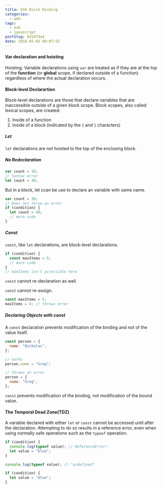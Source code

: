 ```yaml
---
title: ES6 Block Binding
categories:
  - web
tags:
  - es6
  - javascript
postSlug: 8d1d7da4
date: 2018-05-03 00:07:52
---
```


#### Var declaration and hoisting

Hoisting: Variable declarations using `var` are treated as if they are at the top of the **function** (or **global** scope, if declared outside of a function) regardless of where the actual declaration occurs.

#### Block-level Declarartion

Block-level declarations are those that declare variables that are inaccessible outside of a given block scope. Block scopes, also called lexical scopes, are created:

1.  Inside of a function
2.  Inside of a block (indicated by the `{` and `}` characters)

##### Let

`let` declarations are not hoisted to the top of the enclosing block.

##### No Redeclaration

```js
var count = 30;
// Syntax error
let count = 40;
```

But in a block, let ccan be use to declare an variable with same name.

```js
var count = 30;
// Does not throw an error
if (condition) {
  let count = 40;
  // more code
}
```

##### Const

`const`, like `let` declarations, are block-level declarations.

```js
if (condition) {
  const maxItems = 5;
  // more code
}
// maxItems isn't accessible here
```

`const` cannot re-declaration as well.

`const` cannot re-assign.

```js
const maxItems = 5;
maxItems = 6; // throws error
```

##### Declaring Objects with const

A `const` declaration prevents modification of the binding and not of the value itself.

```js
const person = {
  name: "Nicholas",
};

// works
person.name = "Greg";

// throws an error
person = {
  name: "Greg",
};
```

`const` prevents modification of the binding, not modification of the bound value.

#### The Temporal Dead Zone(TDZ)

A variable declared with either `let` or `const` cannot be accessed until after the declaration. Attempting to do so results in a reference error, even when using normally safe operations such as the `typeof` operation.

```js
if (condition) {
  console.log(typeof value); // ReferenceError!
  let value = "blue";
}

console.log(typeof value); // "undefined"

if (condition) {
  let value = "blue";
}
```
